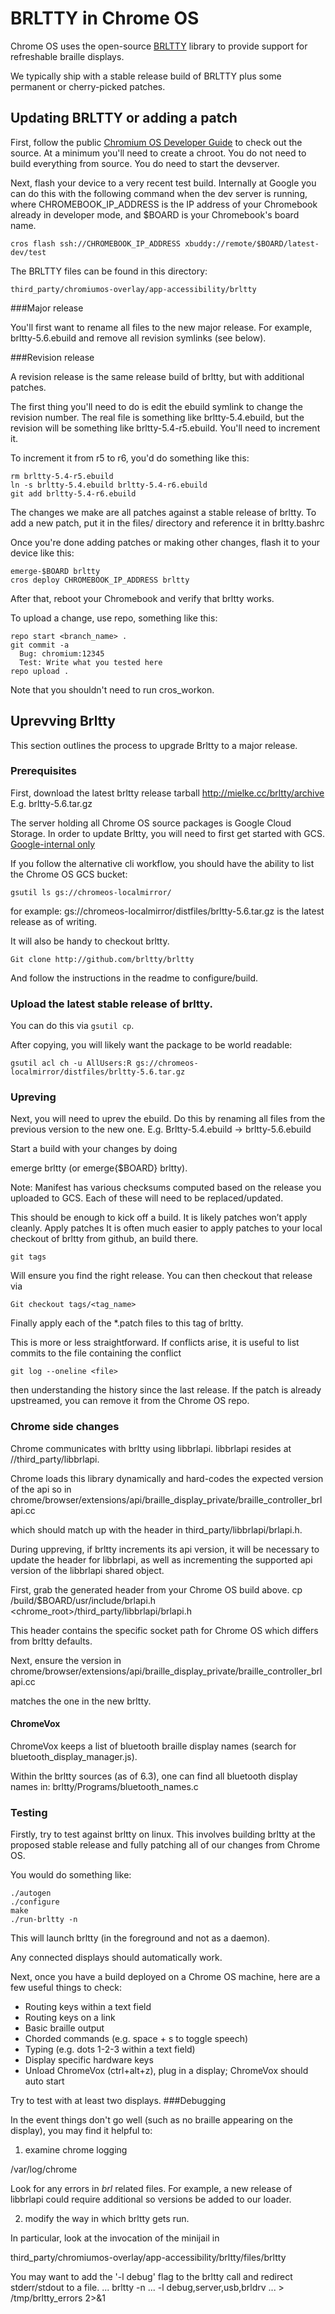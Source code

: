 # BRLTTY in Chrome OS

Chrome OS uses the open-source [BRLTTY](http://mielke.cc/brltty/)
library to provide support for refreshable braille displays.

We typically ship with a stable release build of BRLTTY plus some
permanent or cherry-picked patches.

## Updating BRLTTY or adding a patch

First, follow the public
[Chromium OS Developer Guide](http://www.chromium.org/chromium-os/developer-guide) to check out the source.
At a minimum you'll need to create a chroot.
You do not need to build everything from source.
You do need to start the devserver.

Next, flash your device to a very recent test build. Internally at Google
you can do this with the following command when the dev server is running,
where CHROMEBOOK_IP_ADDRESS is the IP address of your Chromebook already
in developer mode, and $BOARD is your Chromebook's board name.

```cros flash ssh://CHROMEBOOK_IP_ADDRESS xbuddy://remote/$BOARD/latest-dev/test```

The BRLTTY files can be found in this directory:

```third_party/chromiumos-overlay/app-accessibility/brltty```

###Major release

You'll first want to rename all files to the new major release. For example, brltty-5.6.ebuild and remove all revision symlinks (see below).

###Revision release

A revision release is the same release build of brltty, but with additional patches.

The first thing you'll need to do is edit the ebuild symlink to change the
revision number. The real file is something like brltty-5.4.ebuild,
but the revision will be something like brltty-5.4-r5.ebuild. You'll need
to increment it.

To increment it from r5 to r6, you'd do something like this:

```
rm brltty-5.4-r5.ebuild
ln -s brltty-5.4.ebuild brltty-5.4-r6.ebuild
git add brltty-5.4-r6.ebuild
```

The changes we make are all patches against a stable release of brltty.
To add a new patch, put it in the files/ directory and reference it in
brltty.bashrc

Once you're done adding patches or making other changes, flash it to your
device like this:

```
emerge-$BOARD brltty
cros deploy CHROMEBOOK_IP_ADDRESS brltty
```

After that, reboot your Chromebook and verify that brltty works.

To upload a change, use repo, something like this:

```
repo start <branch_name> .
git commit -a
  Bug: chromium:12345
  Test: Write what you tested here
repo upload .
```

Note that you shouldn't need to run cros_workon.

## Uprevving Brltty

This section outlines the process to upgrade Brltty to a major release.

### Prerequisites

First, download the latest brltty release tarball
http://mielke.cc/brltty/archive
E.g.
brltty-5.6.tar.gz

The server holding all Chrome OS source packages is Google Cloud Storage. In
order to update Brltty, you will need to first get started with GCS.
[Google-internal only](https://sites.google.com/a/google.com/chromeos/resources/engineering/releng/localmirror)

If you follow the alternative cli workflow, you should have the ability to
list the Chrome OS GCS bucket:

```gsutil ls gs://chromeos-localmirror/```

for example:
gs://chromeos-localmirror/distfiles/brltty-5.6.tar.gz
is the latest release as of writing.

It will also be handy to checkout brltty.

```Git clone http://github.com/brltty/brltty```

And follow the instructions in the readme to configure/build.

### Upload the latest stable release of brltty.

You can do this via ```gsutil cp```.

After copying, you will likely want the package to be world readable:

```
gsutil acl ch -u AllUsers:R gs://chromeos-localmirror/distfiles/brltty-5.6.tar.gz

```

### Upreving

Next, you will need to uprev the ebuild. Do this by renaming all files from the previous version to the new one.
E.g.
Brltty-5.4.ebuild -> brltty-5.6.ebuild

Start a build with your changes by doing

emerge brltty
(or emerge{$BOARD} brltty).

Note: Manifest has various checksums computed based on the release you uploaded to GCS. Each of these will need to be replaced/updated.

This should be enough to kick off a build. It is likely patches won’t apply cleanly.
Apply patches
It is often much easier to apply patches to your local checkout of brltty from github, an build there.

```git tags```

Will ensure you find the right release. You can then checkout that release via

```Git checkout tags/<tag_name>```

Finally apply each of the *.patch files to this tag of brltty.

This is more or less straightforward. If conflicts arise, it is useful to list
commits to the file containing the conflict

```git log --oneline <file>```

then understanding the history since the last release. If the patch is already
upstreamed, you can remove it from the Chrome OS repo.

### Chrome side changes

Chrome communicates with brltty using libbrlapi.
libbrlapi resides at //third_party/libbrlapi.

Chrome loads this library dynamically and hard-codes the expected version of the api so in
chrome/browser/extensions/api/braille_display_private/braille_controller_brlapi.cc

which should match up with the header in
third_party/libbrlapi/brlapi.h.

During uppreving, if brltty increments its api version, it will be necessary to update the header for libbrlapi, as well as incrementing the supported api version of the libbrlapi shared object.

First, grab the generated header from your Chrome OS build above.
cp <chromeos root>/build/$BOARD/usr/include/brlapi.h <chrome_root>/third_party/libbrlapi/brlapi.h

This header contains the specific socket path for Chrome OS which differs from brltty defaults.

Next, ensure the version in
chrome/browser/extensions/api/braille_display_private/braille_controller_brlapi.cc

matches the one in the new brltty.

#### ChromeVox
ChromeVox keeps a list of bluetooth braille display names
(search for bluetooth_display_manager.js).

Within the brltty sources (as of 6.3), one can find all bluetooth display names
in:
brltty/Programs/bluetooth_names.c

### Testing

Firstly, try to test against brltty on linux. This involves building brltty at
the proposed stable release and fully patching all of our changes from Chrome
OS.

You would do something like:

```
./autogen
./configure
make
./run-brltty -n
```

This will launch brltty (in the foreground and not as a daemon).

Any connected displays should automatically work.

Next, once you have a build deployed on a Chrome OS machine, here are a few
useful things to check:
* Routing keys within a text field
* Routing keys on a link
* Basic braille output
* Chorded commands (e.g. space + s to toggle speech)
* Typing (e.g. dots 1-2-3 within a text field)
* Display specific hardware keys
* Unload ChromeVox (ctrl+alt+z), plug in a display; ChromeVox should auto
start

Try to test with at least two displays.
###Debugging

In the event things don't go well (such as no braille appearing on the display),
you may find it helpful to:

1. examine chrome logging

/var/log/chrome

Look for any errors in *brl* related files. For example, a new release of
libbrlapi could require additional so versions be added to our loader.

2. modify the way in which brltty gets run.

In particular, look at the invocation of the minijail in

third_party/chromiumos-overlay/app-accessibility/brltty/files/brltty

You may want to add the '-l debug' flag to the brltty call and redirect stderr/stdout to a file.
... brltty -n ... -l debug,server,usb,brldrv ... > /tmp/brltty_errors 2>&1
